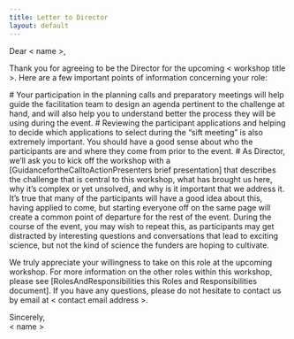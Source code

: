 ```yaml
---
title: Letter to Director
layout: default
---
```

Dear < name >,
<p>
Thank you for agreeing to be the Director for the upcoming < workshop title >. Here are a few important points of information concerning your role: 
<p>
 # Your participation in the planning calls and preparatory meetings will help guide the facilitation team to design an agenda pertinent to the challenge at hand, and will also help you to understand better the process they will be using during the event.
 # Reviewing the participant applications and helping to decide which applications to select during the “sift meeting” is also extremely important. You should have a good sense about who the participants are and where they come from prior to the event.
 # As Director, we’ll ask you to kick off the workshop with a [GuidancefortheCalltoActionPresenters brief presentation] that describes the challenge that is central to this workshop, what has brought us here, why it’s complex or yet unsolved, and why is it important that we address it. It’s true that many of the participants will have a good idea about this, having applied to come, but starting everyone off on the same page will create a common point of departure for the rest of the event. During the course of the event, you may wish to repeat this, as participants may get distracted by interesting questions and conversations that lead to exciting science, but not the kind of science the funders are hoping to cultivate.
<p>
We truly appreciate your willingness to take on this role at the upcoming workshop. For more information on the other roles within this workshop, please see [RolesAndResponsibilities this Roles and Responsibilities document]. If you have any questions, please do not hesitate to contact us by email at < contact email address >.

Sincerely,
<br>
< name >